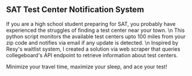 ## SAT Test Center Notification System

If you are a high school student preparing for SAT, you probably have experienced the struggles of finding a test center near your town. \n
This python script monitors the available test centers upto 100 miles from your zip code and notifies via email if any update is detected. \n
Inspired by Resy's waitlist system, I created a solution via web scraper that queries collegeboard's API endpoint to retrieve information about test centers.

Minimize your travel time, maximize your sleep, and ace your test!
